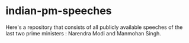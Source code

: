 # indian-pm-speeches
Here's a repository that consists of all publicly available speeches of the last two prime ministers : Narendra Modi and Manmohan Singh. 
